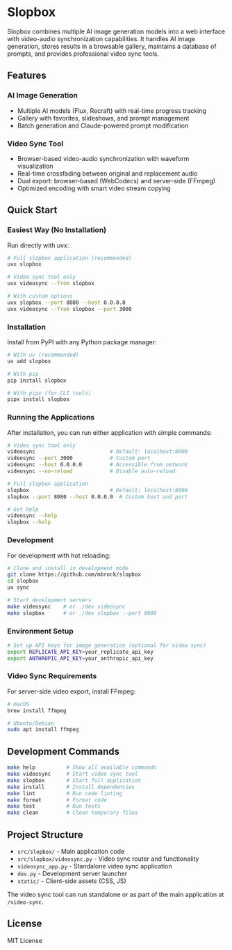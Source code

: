 # Slopbox

Slopbox combines multiple AI image generation models into a web interface with video-audio synchronization capabilities. It handles AI image generation, stores results in a browsable gallery, maintains a database of prompts, and provides professional video sync tools.

## Features

### AI Image Generation
- Multiple AI models (Flux, Recraft) with real-time progress tracking
- Gallery with favorites, slideshows, and prompt management
- Batch generation and Claude-powered prompt modification

### Video Sync Tool
- Browser-based video-audio synchronization with waveform visualization
- Real-time crossfading between original and replacement audio
- Dual export: browser-based (WebCodecs) and server-side (FFmpeg)
- Optimized encoding with smart video stream copying

## Quick Start

### Easiest Way (No Installation)

Run directly with uvx:

```bash
# Full slopbox application (recommended)
uvx slopbox

# Video sync tool only
uvx videosync --from slopbox

# With custom options
uvx slopbox --port 8080 --host 0.0.0.0
uvx videosync --from slopbox --port 3000
```

### Installation

Install from PyPI with any Python package manager:

```bash
# With uv (recommended)
uv add slopbox

# With pip
pip install slopbox

# With pipx (for CLI tools)
pipx install slopbox
```

### Running the Applications

After installation, you can run either application with simple commands:

```bash
# Video sync tool only
videosync                        # Default: localhost:8000
videosync --port 3000            # Custom port
videosync --host 0.0.0.0         # Accessible from network
videosync --no-reload            # Disable auto-reload

# Full slopbox application  
slopbox                          # Default: localhost:8000
slopbox --port 8080 --host 0.0.0.0  # Custom host and port

# Get help
videosync --help
slopbox --help
```

### Development

For development with hot reloading:

```bash
# Clone and install in development mode
git clone https://github.com/mbrock/slopbox
cd slopbox
uv sync

# Start development servers
make videosync    # or ./dev videosync
make slopbox      # or ./dev slopbox --port 8080
```

### Environment Setup

```bash
# Set up API keys for image generation (optional for video sync)
export REPLICATE_API_KEY=your_replicate_api_key
export ANTHROPIC_API_KEY=your_anthropic_api_key
```

### Video Sync Requirements

For server-side video export, install FFmpeg:

```bash
# macOS
brew install ffmpeg

# Ubuntu/Debian  
sudo apt install ffmpeg
```

## Development Commands

```bash
make help          # Show all available commands
make videosync     # Start video sync tool
make slopbox       # Start full application
make install       # Install dependencies
make lint          # Run code linting
make format        # Format code
make test          # Run tests
make clean         # Clean temporary files
```

## Project Structure

- `src/slopbox/` - Main application code
- `src/slopbox/videosync.py` - Video sync router and functionality
- `videosync_app.py` - Standalone video sync application
- `dev.py` - Development server launcher
- `static/` - Client-side assets (CSS, JS)

The video sync tool can run standalone or as part of the main application at `/video-sync`.

## License

MIT License

